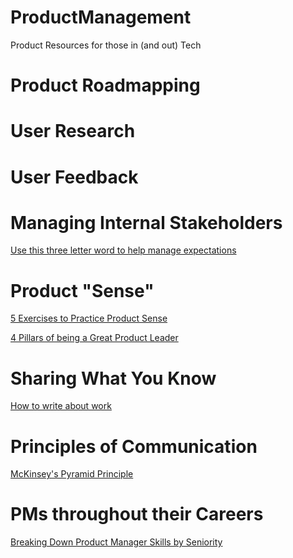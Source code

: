 # ProductManagement
Product Resources for those in (and out) Tech

# Product Roadmapping 

# User Research 


# User Feedback

# Managing Internal Stakeholders 

<a href="https://medium.com/walmartlabs/use-this-three-letter-word-to-help-manage-expectations-at-scale-54c0643a29e4"> Use this three letter word to help manage expectations </a>

# Product "Sense"

<a href="https://medium.com/@jackiebo/five-exercises-to-practice-product-sense-57b9104ef8da"> 5 Exercises to Practice Product Sense </a>

<a href="https://danielelizalde.com/what-it-takes-to-be-a-great-product-leader-the-four-pillars/"> 4 
Pillars of being a Great Product Leader </a>


# Sharing What You Know 

<a href="https://thinkgrowth.org/how-to-write-about-your-work-652441747f41"> How to write about work </a>

# Principles of Communication


<a href="https://medium.com/lessons-from-mckinsey/the-pyramid-principle-f0885dd3c5c7"> McKinsey's Pyramid Principle </a>

# PMs throughout their Careers

<a href="https://medium.com/pminsider/product-manager-skills-by-seniority-level-a-deep-breakdown-cd0690f76d10"> Breaking Down Product Manager Skills by Seniority </a>


